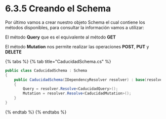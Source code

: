 # 6.3.5 Creando el Schema

Por último vamos a crear nuestro objeto Schema el cual contiene los métodos disponibles, para consultar la información vamos a utilizar:

El método **Query** que es el equivalente al método **GET**

El método **Mutation** nos permite realizar las operaciones **POST**, **PUT** y **DELETE**

{% tabs %}
{% tab title="CaducidadSchema.cs" %}
```csharp
public class CaducidadSchema : Schema
{
    public CaducidadSchema(IDependencyResolver resolver) : base(resolver)
    {
        Query = resolver.Resolve<CaducidadQuery>();
        Mutation = resolver.Resolve<CaducidadMutation>();
    }
}
```
{% endtab %}
{% endtabs %}

 

